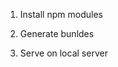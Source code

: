 1. Install npm modules
   <npm install>

2. Generate bunldes
   <npm start>

3. Serve on local server
   <npm run serve>

